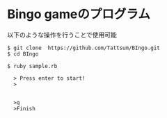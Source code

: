 # Bingo gameのプログラム


以下のような操作を行うことで使用可能
```
$ git clone  https://github.com/Tattsum/BIngo.git
$ cd BIngo

$ ruby sample.rb

  > Press enter to start!
  >


  >q
  >Finish

```
